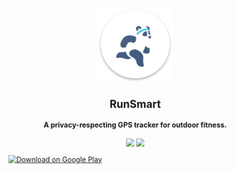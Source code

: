 <p align="center"><a href="https://github.com/btmyles/RunSmart/tree/master"><img src="/app/src/main/res/mipmap-xxxhdpi/panda_ic_launcher_round.png" width="150"></a></p>

<h2 align="center"><b>RunSmart</b></h2>
<h4 align="center">A privacy-respecting GPS tracker for outdoor fitness.</h4>

<p align="center">
<a href="https://github.com/btmyles/RunSmart" alt="GitHub release"><img src="https://img.shields.io/github/release/btmyles/RunSmart.svg" ></a>
<a href="https://www.gnu.org/licenses/gpl-3.0" alt="License: GPLv3"><img src="https://img.shields.io/badge/License-GPL%20v3-blue.svg"></a>
</p>
<a href="https://play.google.com/store/apps/details?id=com.cs2063.runsmart"><img src="https://play.google.com/intl/en_us/badges/images/generic/en_badge_web_generic.png" alt="Download on Google Play" height="100"></a>
